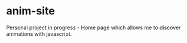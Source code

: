 # anim-site

Personal project in progress - Home page which allows me to discover animations with javascript.
